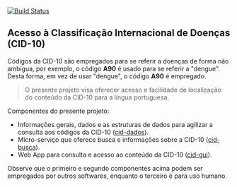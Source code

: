 [![Build Status](https://travis-ci.com/kyriosdata/cid10.svg?branch=master)](https://travis-ci.com/kyriosdata/cid10)

## Acesso à Classificação Internacional de Doenças (CID-10)

Códigos da CID-10 são empregados para se referir a doenças de forma não ambígua, por exemplo, 
o código **A90** é usado para se referir a "dengue". Desta forma, em vez de usar "dengue", o código
**A90** é empregado.

> O presente projeto visa oferecer acesso e facilidade de localização do conteúdo da CID-10 para a língua portuguesa.

Componentes do presente projeto:

- Informações gerais, dados e as estruturas de dados para agilizar a consulta aos códigos da CID-10 ([cid-dados](https://github.com/kyriosdata/cid10/tree/master/cid-dados)).
- Micro-serviço que oferece busca e informações sobre a CID-10 ([cid-busca](https://github.com/kyriosdata/cid10/tree/master/cid-busca)).
- Web App para consulta e acesso ao conteúdo da CID-10 ([cid-gui](https://github.com/kyriosdata/cid10/tree/master/cid-gui)).

Observe que o primeiro e segundo componentes acima podem ser empregados por outros softwares, enquanto o terceiro é para uso humano.

